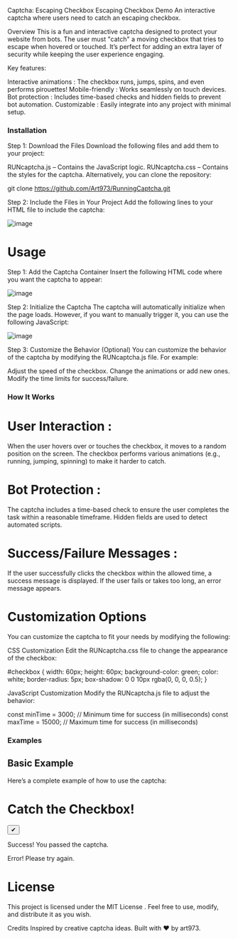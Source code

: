 Captcha: Escaping Checkbox
Escaping Checkbox Demo
An interactive captcha where users need to catch an escaping checkbox.

Overview
This is a fun and interactive captcha designed to protect your website from bots. The user must "catch" a moving checkbox that tries to escape when hovered or touched. It’s perfect for adding an extra layer of security while keeping the user experience engaging.

Key features:

Interactive animations : The checkbox runs, jumps, spins, and even performs pirouettes!
Mobile-friendly : Works seamlessly on touch devices.
Bot protection : Includes time-based checks and hidden fields to prevent bot automation.
Customizable : Easily integrate into any project with minimal setup.
### Installation

Step 1: Download the Files
Download the following files and add them to your project:

RUNcaptcha.js – Contains the JavaScript logic.
RUNcaptcha.css – Contains the styles for the captcha.
Alternatively, you can clone the repository:

git clone https://github.com/Art973/RunningCaptcha.git

Step 2: Include the Files in Your Project
Add the following lines to your HTML file to include the captcha:

![image](https://github.com/user-attachments/assets/9f77b382-d7cd-41e9-9aef-0b3b60370ab5)


# Usage
Step 1: Add the Captcha Container
Insert the following HTML code where you want the captcha to appear:

![image](https://github.com/user-attachments/assets/8aca5f38-984f-4fa0-ab64-e809568463ec)


Step 2: Initialize the Captcha
The captcha will automatically initialize when the page loads. However, if you want to manually trigger it, you can use the following JavaScript:

![image](https://github.com/user-attachments/assets/cd07cd3c-e5c7-4ee4-9cb8-f2014a9ac5dc)


Step 3: Customize the Behavior (Optional)
You can customize the behavior of the captcha by modifying the RUNcaptcha.js file. For example:

Adjust the speed of the checkbox.
Change the animations or add new ones.
Modify the time limits for success/failure.

### How It Works
# User Interaction :
When the user hovers over or touches the checkbox, it moves to a random position on the screen.
The checkbox performs various animations (e.g., running, jumping, spinning) to make it harder to catch.

# Bot Protection :

The captcha includes a time-based check to ensure the user completes the task within a reasonable timeframe.
Hidden fields are used to detect automated scripts.

# Success/Failure Messages :

If the user successfully clicks the checkbox within the allowed time, a success message is displayed.
If the user fails or takes too long, an error message appears.

# Customization Options
You can customize the captcha to fit your needs by modifying the following:

CSS Customization
Edit the RUNcaptcha.css file to change the appearance of the checkbox:

#checkbox {
    width: 60px;
    height: 60px;
    background-color: green;
    color: white;
    border-radius: 5px;
    box-shadow: 0 0 10px rgba(0, 0, 0, 0.5);
}

JavaScript Customization
Modify the RUNcaptcha.js file to adjust the behavior:

const minTime = 3000; // Minimum time for success (in milliseconds)
const maxTime = 15000; // Maximum time for success (in milliseconds)

### Examples
## Basic Example
Here’s a complete example of how to use the captcha:

<!DOCTYPE html>
<html lang="en">
<head>
    <meta charset="UTF-8">
    <meta name="viewport" content="width=device-width, initial-scale=1.0">
    <title>Escaping Checkbox Captcha</title>
    <link rel="stylesheet" href="RUNcaptcha.css">
</head>
<body>
    <h1>Catch the Checkbox!</h1>
    <div id="captcha-container">
        <button id="checkbox">✔</button>
    </div>
    <p id="message-success" class="hidden">Success! You passed the captcha.</p>
    <p id="message-fail" class="hidden">Error! Please try again.</p>
    <script src="RUNcaptcha.js"></script>
</body>
</html>

# License
This project is licensed under the MIT License . Feel free to use, modify, and distribute it as you wish.

Credits
Inspired by creative captcha ideas.
Built with ❤️ by art973.
